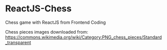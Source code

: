 # ReactJS-Chess
Chess game with ReactJS from Frontend Coding

Chess pieces images downloaded from: https://commons.wikimedia.org/wiki/Category:PNG_chess_pieces/Standard_transparent
